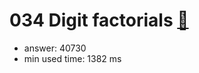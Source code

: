 034 Digit factorials [:link:](http://projecteuler.net/problem=34)  
========================

- answer: 40730 
- min used time: 1382 ms

